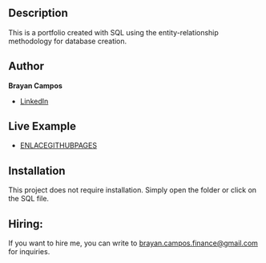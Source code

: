 ## Description

This is a portfolio created with SQL using the entity-relationship methodology for database creation.

## Author 
**Brayan Campos**

* [LinkedIn](https://www.linkedin.com/in/braycampos/)


## Live Example
- [ENLACEGITHUBPAGES](ENLACEGITHUBPAGES)

## Installation
This project does not require installation. Simply open the folder or click on the SQL file.

## Hiring:
If you want to hire me, you can write to brayan.campos.finance@gmail.com for inquiries.

